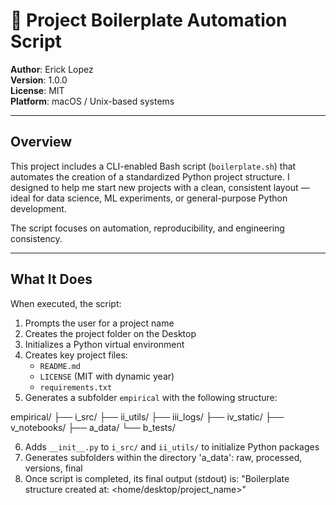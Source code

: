# 🔧 Project Boilerplate Automation Script

**Author**: Erick Lopez  
**Version**: 1.0.0  
**License**: MIT  
**Platform**: macOS / Unix-based systems

---

## Overview

This project includes a CLI-enabled Bash script (`boilerplate.sh`) that automates the creation of a standardized Python project structure. I designed to help me start new projects with a clean, consistent layout — ideal for data science, ML experiments, or general-purpose Python development.

The script focuses on automation, reproducibility, and engineering consistency.

---

## What It Does

When executed, the script:

1. Prompts the user for a project name
2. Creates the project folder on the Desktop
3. Initializes a Python virtual environment
4. Creates key project files:
   - `README.md`
   - `LICENSE` (MIT with dynamic year)
   - `requirements.txt`
5. Generates a subfolder `empirical` with the following structure:

empirical/
├── i_src/
├── ii_utils/
├── iii_logs/
├── iv_static/
├── v_notebooks/
├── a_data/
└── b_tests/

6. Adds `__init__.py` to `i_src/` and `ii_utils/` to initialize Python packages
7. Generates subfolders within the directory 'a_data': raw, processed, versions, final
8. Once script is completed, its final output (stdout) is: "Boilerplate structure created at: <home/desktop/project_name>"
